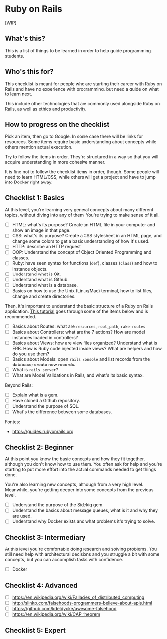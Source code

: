 # Ruby on Rails

[WIP]

## What's this?

This is a list of things to be learned in order to help guide programming students.

## Who's this for?

This checklist is meant for people who are starting their career with Ruby on Rails and have no experience with programming, but need a guide on what to learn next.

This include other technologies that are commonly used alongside Ruby on Rails, as well as ethics and productivity.

## How to progress on the checklist

Pick an item, then go to Google. In some case there will be links for resources.
Some items require basic understanding about concepts while others mention actual execution.

Try to follow the items in order. They're structured in a way so that you will acquire understanding in more cohesive manner.

It is fine not to follow the checklist items in order, though. Some people will need to learn HTML/CSS, while others will get a project and have to jump into Docker right away.

## Checklist 1: Basics

At this level, you're learning very general concepts about many different topics, without diving into any of them. You're trying to make sense of it all.

- [ ] HTML: what's its purpose? Create an HTML file in your computer and show an image in that page.
- [ ] CSS: what's its purpose? Create a CSS stylesheet in an HTML page, and change some colors to get a basic understanding of how it's used.
- [ ] HTTP: describe an HTTP request 
- [ ] OOP: Understand the concept of Object Oriented Programming and classes.
- [ ] Ruby: have seen syntax for functions (`def`), classes (`class`) and how to instance objects.
- [ ] Understand what is Git.
- [ ] Understand what is Github.
- [ ] Understand what is a database.
- [ ] Basics on how to use the Unix (Linux/Mac) terminal, how to list files, change and create directories.

Then, it's important to understand the basic structure of a Ruby on Rails application. [This tutorial](https://guides.rubyonrails.org/getting_started.html) goes through some of the items below and is recommended.

- [ ] Basics about Routes: what are `resources`, `root_path`, `rake routes`
- [ ] Basics about Controllers: what are the 7 actions? How are model instances loaded in controllers?
- [ ] Basics about Views: how are view files organized? Understand what is ERB. How is Ruby code injected inside views? What are helpers and how do you use them?
- [ ] Basics about Models: open `rails console` and list records from the database; create new records.
- [ ] What is `rails server`?
- [ ] What are Model Validations in Rails, and what's its basic syntax.

Beyond Rails:

- [ ] Explain what is a gem.
- [ ] Have cloned a Github repository.
- [ ] Understand the purpose of SQL.
- [ ] What's the difference between some databases.

Fontes:

- https://guides.rubyonrails.org

## Checklist 2: Beginner

At this point you know the basic concepts and how they fit together, although you don't know how to use them. You often ask for help and you're starting to put more effort into the actual commands needed to get things done.

You're also learning new concepts, although from a very high level. Meanwhile, you're getting deeper into some concepts from the previous level.

- [ ] Understand the purpose of the Sidekiq gem.
- [ ] Understand the basics about message queues, what is it and why they are used.
- [ ] Understand why Docker exists and what problems it's trying to solve.

## Checklist 3: Intermediary

At this level you're comfortable doing research and solving problems. You still need help with architectural decisions and you struggle a bit with some concepts, but you can accomplish tasks with confidence.

- [ ] Docker

## Checklist 4: Advanced

- [ ] https://en.wikipedia.org/wiki/Fallacies_of_distributed_computing
- [ ] http://slinkp.com/falsehoods-programmers-believe-about-apis.html
- [ ] https://github.com/kdeldycke/awesome-falsehood
- [ ] https://en.wikipedia.org/wiki/CAP_theorem

## Checklist 5: Expert